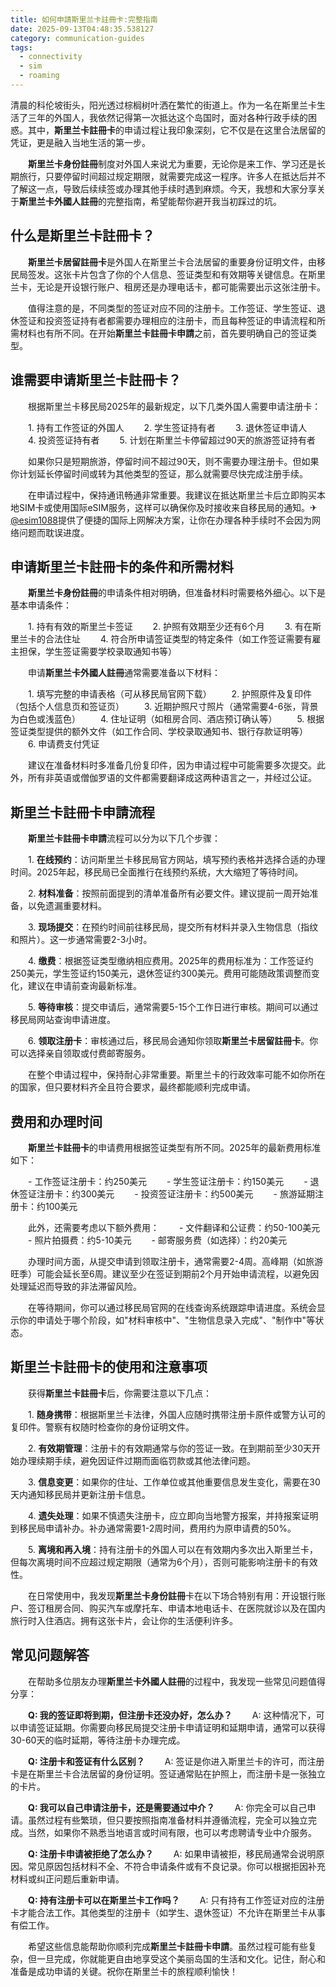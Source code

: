 ```yaml
---
title: 如何申請斯里兰卡註冊卡:完整指南
date: 2025-09-13T04:48:35.538127
category: communication-guides
tags:
  - connectivity
  - sim
  - roaming
---
```


清晨的科伦坡街头，阳光透过棕榈树叶洒在繁忙的街道上。作为一名在斯里兰卡生活了三年的外国人，我依然记得第一次抵达这个岛国时，面对各种行政手续的困惑。其中，**斯里兰卡註冊卡**的申请过程让我印象深刻，它不仅是在这里合法居留的凭证，更是融入当地生活的第一步。

　　**斯里兰卡身份註冊**制度对外国人来说尤为重要，无论你是来工作、学习还是长期旅行，只要停留时间超过规定期限，就需要完成这一程序。许多人在抵达后并不了解这一点，导致后续续签或办理其他手续时遇到麻烦。今天，我想和大家分享关于**斯里兰卡外國人註冊**的完整指南，希望能帮你避开我当初踩过的坑。

## 什么是斯里兰卡註冊卡？

　　**斯里兰卡居留註冊卡**是外国人在斯里兰卡合法居留的重要身份证明文件，由移民局签发。这张卡片包含了你的个人信息、签证类型和有效期等关键信息。在斯里兰卡，无论是开设银行账户、租房还是办理电话卡，都可能需要出示这张注册卡。

　　值得注意的是，不同类型的签证对应不同的注册卡。工作签证、学生签证、退休签证和投资签证持有者都需要办理相应的注册卡，而且每种签证的申请流程和所需材料也有所不同。在开始**斯里兰卡註冊卡申請**之前，首先要明确自己的签证类型。

## 谁需要申请斯里兰卡註冊卡？

　　根据斯里兰卡移民局2025年的最新规定，以下几类外国人需要申请注册卡：

　　1. 持有工作签证的外国人
　　2. 学生签证持有者
　　3. 退休签证申请人
　　4. 投资签证持有者
　　5. 计划在斯里兰卡停留超过90天的旅游签证持有者

　　如果你只是短期旅游，停留时间不超过90天，则不需要办理注册卡。但如果你计划延长停留时间或转为其他类型的签证，那么就需要尽快完成注册手续。

　　在申请过程中，保持通讯畅通非常重要。我建议在抵达斯里兰卡后立即购买本地SIM卡或使用国际eSIM服务，这样可以确保你及时接收来自移民局的通知。✈[@esim1088](https://t.me/s/esim1088)提供了便捷的国际上网解决方案，让你在办理各种手续时不会因为网络问题而耽误进度。

## 申请斯里兰卡註冊卡的条件和所需材料

　　**斯里兰卡身份註冊**的申请条件相对明确，但准备材料时需要格外细心。以下是基本申请条件：

　　1. 持有有效的斯里兰卡签证
　　2. 护照有效期至少还有6个月
　　3. 有在斯里兰卡的合法住址
　　4. 符合所申请签证类型的特定条件（如工作签证需要有雇主担保，学生签证需要学校录取通知书等）

　　申请**斯里兰卡外國人註冊**通常需要准备以下材料：

　　1. 填写完整的申请表格（可从移民局官网下载）
　　2. 护照原件及复印件（包括个人信息页和签证页）
　　3. 近期护照尺寸照片（通常需要4-6张，背景为白色或浅蓝色）
　　4. 住址证明（如租房合同、酒店预订确认等）
　　5. 根据签证类型提供的额外文件（如工作合同、学校录取通知书、银行存款证明等）
　　6. 申请费支付凭证

　　建议在准备材料时多准备几份复印件，因为申请过程中可能需要多次提交。此外，所有非英语或僧伽罗语的文件都需要翻译成这两种语言之一，并经过公证。

## 斯里兰卡註冊卡申請流程

　　**斯里兰卡註冊卡申請**流程可以分为以下几个步骤：

　　1. **在线预约**：访问斯里兰卡移民局官方网站，填写预约表格并选择合适的办理时间。2025年起，移民局已全面推行在线预约系统，大大缩短了等待时间。

　　2. **材料准备**：按照前面提到的清单准备所有必要文件。建议提前一周开始准备，以免遗漏重要材料。

　　3. **现场提交**：在预约时间前往移民局，提交所有材料并录入生物信息（指纹和照片）。这一步通常需要2-3小时。

　　4. **缴费**：根据签证类型缴纳相应费用。2025年的费用标准为：工作签证约250美元，学生签证约150美元，退休签证约300美元。费用可能随政策调整而变化，建议在申请前查询最新标准。

　　5. **等待审核**：提交申请后，通常需要5-15个工作日进行审核。期间可以通过移民局网站查询申请进度。

　　6. **领取注册卡**：审核通过后，移民局会通知你领取**斯里兰卡居留註冊卡**。你可以选择亲自领取或付费邮寄服务。

　　在整个申请过程中，保持耐心非常重要。斯里兰卡的行政效率可能不如你所在的国家，但只要材料齐全且符合要求，最终都能顺利完成申请。

## 费用和办理时间

　　**斯里兰卡註冊卡**的申请费用根据签证类型有所不同。2025年的最新费用标准如下：

　　- 工作签证注册卡：约250美元
　　- 学生签证注册卡：约150美元
　　- 退休签证注册卡：约300美元
　　- 投资签证注册卡：约500美元
　　- 旅游延期注册卡：约100美元

　　此外，还需要考虑以下额外费用：
　　- 文件翻译和公证费：约50-100美元
　　- 照片拍摄费：约5-10美元
　　- 邮寄服务费（如选择）：约20美元

　　办理时间方面，从提交申请到领取注册卡，通常需要2-4周。高峰期（如旅游旺季）可能会延长至6周。建议至少在签证到期前2个月开始申请流程，以避免因处理延迟而导致的非法滞留风险。

　　在等待期间，你可以通过移民局官网的在线查询系统跟踪申请进度。系统会显示你的申请处于哪个阶段，如"材料审核中"、"生物信息录入完成"、"制作中"等状态。

## 斯里兰卡註冊卡的使用和注意事项

　　获得**斯里兰卡註冊卡**后，你需要注意以下几点：

　　1. **随身携带**：根据斯里兰卡法律，外国人应随时携带注册卡原件或警方认可的复印件。警察有权随时检查你的身份证明文件。

　　2. **有效期管理**：注册卡的有效期通常与你的签证一致。在到期前至少30天开始办理续期手续，避免因证件过期而面临罚款或其他法律问题。

　　3. **信息变更**：如果你的住址、工作单位或其他重要信息发生变化，需要在30天内通知移民局并更新注册卡信息。

　　4. **遗失处理**：如果不慎遗失注册卡，应立即向当地警方报案，并持报案证明到移民局申请补办。补办通常需要1-2周时间，费用约为原申请费的50%。

　　5. **离境和再入境**：持有注册卡的外国人可以在有效期内多次出入斯里兰卡，但每次离境时间不应超过规定期限（通常为6个月），否则可能影响注册卡的有效性。

　　在日常使用中，我发现**斯里兰卡身份註冊**卡在以下场合特别有用：开设银行账户、签订租房合同、购买汽车或摩托车、申请本地电话卡、在医院就诊以及在国内旅行时入住酒店。拥有这张卡片，会让你的生活便利许多。

## 常见问题解答

　　在帮助多位朋友办理**斯里兰卡外國人註冊**的过程中，我发现一些常见问题值得分享：

　　**Q: 我的签证即将到期，但注册卡还没办好，怎么办？**
　　A: 这种情况下，可以申请签证延期。你需要向移民局提交注册卡申请证明和延期申请，通常可以获得30-60天的临时延期，等待注册卡办理完成。

　　**Q: 注册卡和签证有什么区别？**
　　A: 签证是你进入斯里兰卡的许可，而注册卡是在斯里兰卡合法居留的身份证明。签证通常贴在护照上，而注册卡是一张独立的卡片。

　　**Q: 我可以自己申请注册卡，还是需要通过中介？**
　　A: 你完全可以自己申请。虽然过程有些繁琐，但只要按照指南准备材料并遵循流程，完全可以独立完成。当然，如果你不熟悉当地语言或时间有限，也可以考虑聘请专业中介服务。

　　**Q: 注册卡申请被拒绝了怎么办？**
　　A: 如果申请被拒，移民局通常会说明原因。常见原因包括材料不全、不符合申请条件或有不良记录。你可以根据拒因补充材料或纠正问题后重新申请。

　　**Q: 持有注册卡可以在斯里兰卡工作吗？**
　　A: 只有持有工作签证对应的注册卡才能合法工作。其他类型的注册卡（如学生、退休签证）不允许在斯里兰卡从事有偿工作。

　　希望这些信息能帮助你顺利完成**斯里兰卡註冊卡申請**。虽然过程可能有些复杂，但一旦完成，你就能更自由地享受这个美丽岛国的生活和文化。记住，耐心和准备是成功申请的关键。祝你在斯里兰卡的旅程顺利愉快！